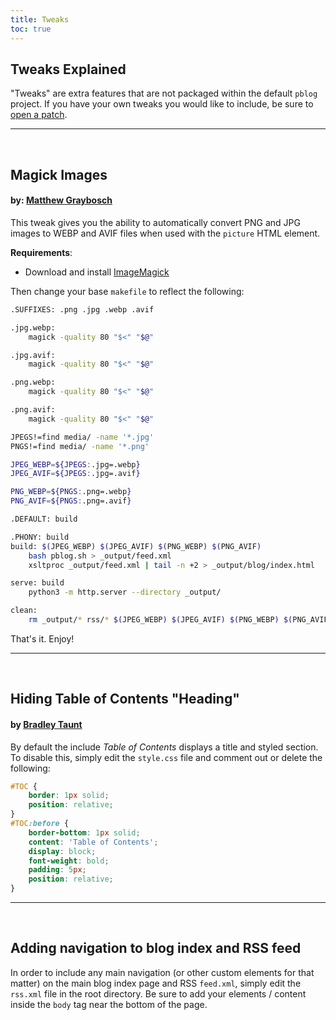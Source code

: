 ```yaml
---
title: Tweaks
toc: true
---
```


## Tweaks Explained

"Tweaks" are extra features that are not packaged within the default `pblog` project. If you have your own tweaks you would like to include, be sure to [open a patch](mailto:pblog@patches.btxx.org).

---

<br>

## Magick Images

#### by: [Matthew Graybosch](https://matthewgraybosch.com)

This tweak gives you the ability to automatically convert PNG and JPG images to WEBP and AVIF files when used with the `picture` HTML element.

**Requirements**:

- Download and install [ImageMagick](https://imagemagick.org/script/download.php)

Then change your base `makefile` to reflect the following:

```bash
.SUFFIXES: .png .jpg .webp .avif

.jpg.webp:
    magick -quality 80 "$<" "$@"

.jpg.avif:
    magick -quality 80 "$<" "$@"

.png.webp:
    magick -quality 80 "$<" "$@"

.png.avif:
    magick -quality 80 "$<" "$@"

JPEGS!=find media/ -name '*.jpg'
PNGS!=find media/ -name '*.png'

JPEG_WEBP=${JPEGS:.jpg=.webp}
JPEG_AVIF=${JPEGS:.jpg=.avif}

PNG_WEBP=${PNGS:.png=.webp}
PNG_AVIF=${PNGS:.png=.avif}

.DEFAULT: build

.PHONY: build
build: $(JPEG_WEBP) $(JPEG_AVIF) $(PNG_WEBP) $(PNG_AVIF)
    bash pblog.sh > _output/feed.xml
    xsltproc _output/feed.xml | tail -n +2 > _output/blog/index.html

serve: build
    python3 -m http.server --directory _output/

clean:
    rm _output/* rss/* $(JPEG_WEBP) $(JPEG_AVIF) $(PNG_WEBP) $(PNG_AVIF)
```

That's it. Enjoy!

---

<br>

## Hiding Table of Contents "Heading"

#### by [Bradley Taunt](https://tdarb.org)

By default the include *Table of Contents* displays a title and styled section. To disable this, simply edit the `style.css` file and comment out or delete the following:

```css
#TOC {
    border: 1px solid;
    position: relative;
}
#TOC:before {
    border-bottom: 1px solid;
    content: 'Table of Contents';
    display: block;
    font-weight: bold;
    padding: 5px;
    position: relative;
}
```

---

<br>

## Adding navigation to blog index and RSS feed

In order to include any main navigation (or other custom elements for that matter) on the main blog index page and RSS `feed.xml`, simply edit the `rss.xml` file in the root directory. Be sure to add your elements / content inside the `body` tag near the bottom of the page.
